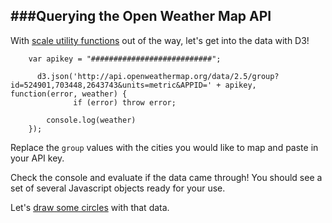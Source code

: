 ###Querying the Open Weather Map API
---

With [scale utility functions](scale.md) out of the way, let's get into the data with D3!

```
    var apikey = "###########################";
    
      d3.json('http://api.openweathermap.org/data/2.5/group?id=524901,703448,2643743&units=metric&APPID=' + apikey, function(error, weather) {
			  if (error) throw error;
        
        console.log(weather)
    });
```

Replace the `group` values with the cities you would like to map and paste in your API key.

Check the console and evaluate if the data came through! You should see a set of several Javascript objects ready for your use.

Let's [draw some circles](draw.md) with that data.
